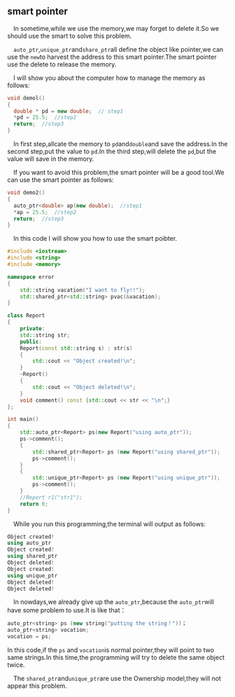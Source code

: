 ##   smart pointer

&ensp;&ensp;In sometime,while we use the memory,we may forget to delete it.So we should use the smart to solve this problem. 

&ensp;&ensp;``auto_ptr``,``unique_ptr``and``share_ptr``all define the object like pointer,we can use the ``new``to harvest the address to this smart pointer.The smart pointer use the delete to release the memory. 

&ensp;&ensp;I will show you about the computer how to manage the memory as follows:

```	C++
void demol()
{
  double * pd = new double;  // step1
  *pd = 25.5;  //step2
  return;  //step3
}
```

&ensp;&ensp;In first step,allcate the memory to ``pd``and``double``and save the address.In the second step,put the value to ``pd``.In the third step,will delete the ``pd``,but the value will save in the memory.

&ensp;&ensp;If you want to avoid this problem,the smart pointer will be a good tool.We can use the smart pointer as follows:

```c++
void demo2()
{
  auto_ptr<double> ap(new double);  //step1
  *ap = 25.5;  //step2
  return;  //step3
}
```

&ensp;&ensp;In this code I will show you how to use the smart poibter. 

```c++
#include <iostream>
#include <string>
#include <memory>

namespace error
{
    std::string vacation("I want to fly!!");
    std::shared_ptr<std::string> pvac(&vacation);
}

class Report
{
    private:
    std::string str;
    public:
    Report(const std::string s) : str(s)
    {
        std::cout << "Object created!\n";
    }
    ~Report()
    {
        std::cout << "Object deleted!\n";
    }
    void comment() const {std::cout << str << "\n";}
};

int main()
{
    std::auto_ptr<Report> ps(new Report("using auto_ptr"));
    ps->comment();
    {
        std::shared_ptr<Report> ps (new Report("using shared_ptr"));
        ps->comment();
    }
    {
        std::unique_ptr<Report> ps (new Report("using unique_ptr"));
        ps->comment();
    }
    //Report r1("str1");
    return 0;
}
```

&ensp;&ensp;While you run this programming,the terminal will output as follows:

```c++
Object created!
using auto_ptr
Object created!
using shared_ptr
Object deleted!
Object created!
using unique_ptr
Object deleted!
Object deleted!
```

&ensp;&ensp;In nowdays,we already give up the ``auto_ptr``,because the ``auto_ptr``will have some problem to use.It is like that： 

```c++
auto_ptr<string> ps (new string("putting the string！"))；
auto_ptr<string> vocation;
vocation = ps;
```

In this code,if the ``ps`` and ``vocation``is normal pointer,they will point to two same strings.In this time,the programming will try to delete the same object twice. 

&ensp;&ensp;The ``shared_ptr``and``unique_ptr``are use the Ownership model,they will not appear this problem.